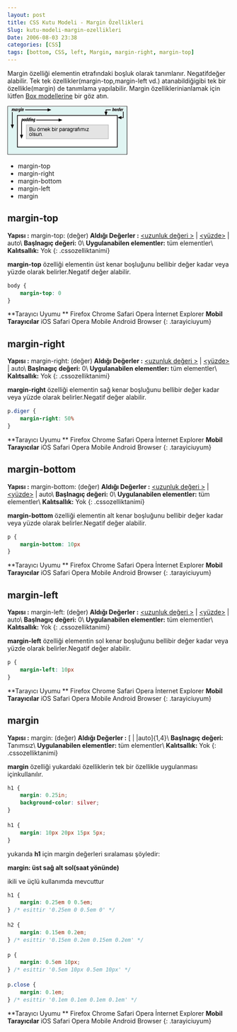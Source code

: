 ```yaml
---
layout: post
title: CSS Kutu Modeli - Margin Özellikleri
Slug: kutu-modeli-margin-ozellikleri
Date: 2006-08-03 23:38
categories: [CSS]
tags: [bottom, CSS, left, Margin, margin-right, margin-top]
---
```


Margin özelliği elementin etrafındaki boşluk olarak tanımlanır.
Negatifdeğer alabilir. Tek tek özellikler(margin-top,margin-left vd.)
atanabildiğigibi tek bir özellikle(margin) de tanımlama yapılabilir.
Margin özelliklerinianlamak için lütfen [Box modellerine][] bir göz
atın.

![Kutu Modeli][]

-   margin-top
-   margin-right
-   margin-bottom
-   margin-left
-   margin

## margin-top

**Yapısı :** margin-top: (değer)
**Aldığı Değerler :** [<uzunluk değeri >][] | [<yüzde>][<uzunluk değeri >] | auto\\
**Başlnagıç değeri:** 0\\
**Uygulanabilen elementler:** tüm elementler\\
**Kalıtsallık:** Yok
{: .cssozelliktanimi}

**margin-top** özelliği elementin üst kenar boşluğunu bellibir değer
kadar veya yüzde olarak belirler.Negatif değer alabilir.

```css
body {
	margin-top: 0
}
```

**Tarayıcı Uyumu **
Firefox
Chrome
Safari
Opera
İnternet Explorer
**Mobil Tarayıcılar**
iOS Safari
Opera Mobile
Android Browser
{: .tarayiciuyum}

## margin-right

**Yapısı :** margin-right: (değer)
**Aldığı Değerler :** [<uzunluk değeri >][] | [<yüzde>][<uzunluk değeri >] | auto\\
**Başlnagıç değeri:** 0\\
**Uygulanabilen elementler:** tüm elementler\\
**Kalıtsallık:** Yok
{: .cssozelliktanimi}

**margin-right** özelliği elementin sağ kenar boşluğunu bellibir değer
kadar veya yüzde olarak belirler.Negatif değer alabilir.

```css
p.diger {
	margin-right: 50%
}
```

**Tarayıcı Uyumu **
Firefox
Chrome
Safari
Opera
İnternet Explorer
**Mobil Tarayıcılar**
iOS Safari
Opera Mobile
Android Browser
{: .tarayiciuyum}

## margin-bottom

**Yapısı :** margin-bottom: (değer)
**Aldığı Değerler :** [<uzunluk değeri >][] | [<yüzde>][<uzunluk değeri >] | auto\\
**Başlnagıç değeri:** 0\\
**Uygulanabilen elementler:** tüm elementler\\
**Kalıtsallık:** Yok
{: .cssozelliktanimi}

**margin-bottom** özelliği elementin alt kenar boşluğunu bellibir değer
kadar veya yüzde olarak belirler.Negatif değer alabilir.

```css
p {
	margin-bottom: 10px
}
```

**Tarayıcı Uyumu **
Firefox
Chrome
Safari
Opera
İnternet Explorer
**Mobil Tarayıcılar**
iOS Safari
Opera Mobile
Android Browser
{: .tarayiciuyum}

## margin-left

**Yapısı :** margin-left: (değer)
**Aldığı Değerler :** [<uzunluk değeri >][] | [<yüzde>][<uzunluk değeri >] | auto\\
**Başlnagıç değeri:** 0\\
**Uygulanabilen elementler:** tüm elementler\\
**Kalıtsallık:** Yok
{: .cssozelliktanimi}

**margin-left** özelliği elementin sol kenar boşluğunu bellibir değer
kadar veya yüzde olarak belirler.Negatif değer alabilir.

```css
p {
	margin-left: 10px
}
```


**Tarayıcı Uyumu **
Firefox
Chrome
Safari
Opera
İnternet Explorer
**Mobil Tarayıcılar**
iOS Safari
Opera Mobile
Android Browser
{: .tarayiciuyum}

## margin

**Yapısı :** margin: (değer)
**Aldığı Değerler :** [[<percentage>][] | [<length>][<percentage>] |auto]{1,4}\\
**Başlnagıç değeri:** Tanımsız\\
**Uygulanabilen elementler:** tüm elementler\\
**Kalıtsallık:** Yok
{: .cssozelliktanimi}

**margin** özelliği yukardaki özelliklerin tek bir özellikle uygulanması
içinkullanılır.

```css
h1 {
	margin: 0.25in;
	background-color: silver;
}

h1 {
	margin: 10px 20px 15px 5px;
}
```

yukarıda **h1** için margin değerleri sıralaması şöyledir:

**margin: üst sağ alt sol(saat yönünde)**

ikili ve üçlü kullanımda mevcuttur

```css
h1 {
	margin: 0.25em 0 0.5em;
} /* esittir '0.25em 0 0.5em 0' */

h2 {
	margin: 0.15em 0.2em;
} /* esittir '0.15em 0.2em 0.15em 0.2em' */

p {
	margin: 0.5em 10px;
} /* esittir '0.5em 10px 0.5em 10px' */

p.close {
	margin: 0.1em;
} /* esittir '0.1em 0.1em 0.1em 0.1em' */
```

**Tarayıcı Uyumu **
Firefox
Chrome
Safari
Opera
İnternet Explorer
**Mobil Tarayıcılar**
iOS Safari
Opera Mobile
Android Browser
{: .tarayiciuyum}

  [Box modellerine]: http://fatihhayrioglu.com/?p=13
  [Kutu Modeli]: /images/basit_boxmodel.gif
  [<uzunluk değeri >]: http://fatihhayrioglu.com/?p=95
  [<percentage>]: #
